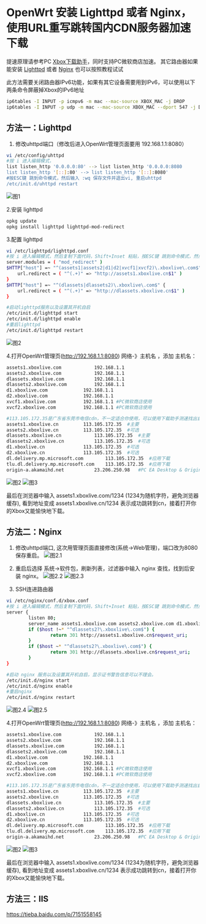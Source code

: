 # OpenWrt 安装 Lighttpd 或者 Nginx，使用URL重写跳转国内CDN服务器加速下载

提速原理请参考PC [Xbox下载助手](https://github.com/skydevil88/XboxDownload "Xbox下载助手")，同时支持PC微软商店加速。
其它路由器如果能安装 [Lighttpd](#方法一lighttpd "Lighttpd") 或者 [Nginx](#方法二nginx "Lighttpd") 也可以按照教程试试

此方法需要关闭路由器IPv6功能，如果有其它设备需要用到IPv6，可以使用以下两条命令屏蔽掉Xbox的IPv6地址
```bash
ip6tables -I INPUT -p icmpv6 -m mac --mac-source XBOX_MAC -j DROP 
ip6tables -I INPUT -p udp -m mac --mac-source XBOX_MAC --dport 547 -j DROP
```

## 方法一：Lighttpd 
1. 修改uhttpd端口（修改后进入OpenWrt管理页面要用 192.168.1.1:8080）
```bash
vi /etc/config/uhttpd
#按 i 进入编辑模式，
list listen_http '0.0.0.0:80' --> list listen_http '0.0.0.0:8080
list listen_http '[::]:80' --> list listen_http '[::]:8080'
#按ESC键 跳到命令模式，然后输入 :wq 保存文件并退出vi, 重启uhttpd
/etc/init.d/uhttpd restart
```
![图1](doc/Op1.png)

2.安装 lighttpd
```bash
opkg update
opkg install lighttpd lighttpd-mod-redirect
```

3.配置 lighttpd
```bash
vi /etc/lighttpd/lighttpd.conf
#按 i 进入编辑模式，然后复制下面代码，Shift+Inset 粘贴，按ESC键 跳到命令模式，然后输入 :wq 保存文件并退出vi
server.modules = ( "mod_redirect" )
$HTTP["host"] =~ "^(assets1|assets2|d1|d2|xvcf1|xvcf2)\.xboxlive\.com$" {
	url.redirect = ( "^(.+)" => "http://assets1.xboxlive.cn$1" )
}
$HTTP["host"] =~ "^(dlassets|dlassets2)\.xboxlive\.com$" {
	url.redirect = ( "^(.+)" => "http://dlassets.xboxlive.cn$1" )
}

#启动lighttpd服务以及设置其开机自启
/etc/init.d/lighttpd start
/etc/init.d/lighttpd enable
#重启lighttpd
/etc/init.d/lighttpd restart
```
![图2](doc/Op2.png)

4.打开OpenWrt管理页(http://192.168.1.1:8080) 网络-》主机名 ，添加 主机名：
```bash
assets1.xboxlive.com			192.168.1.1
assets2.xboxlive.com			192.168.1.1
dlassets.xboxlive.com			192.168.1.1
dlassets2.xboxlive.com			192.168.1.1
d1.xboxlive.com				192.168.1.1
d2.xboxlive.com				192.168.1.1
xvcf1.xboxlive.com			192.168.1.1	#PC微软商店使用
xvcf2.xboxlive.com			192.168.1.1	#PC微软商店使用

#113.105.172.35是广东省东莞市电信cdn，不一定适合你使用，可以使用下载助手测速找出自己最快IP
assets1.xboxlive.cn			113.105.172.35	#主要
assets2.xboxlive.cn			113.105.172.35	#可选
dlassets.xboxlive.cn			113.105.172.35	#主要
dlassets2.xboxlive.cn			113.105.172.35	#可选
d1.xboxlive.cn				113.105.172.35	#可选
d2.xboxlive.cn				113.105.172.35	#可选
dl.delivery.mp.microsoft.com		113.105.172.35	#应用下载
tlu.dl.delivery.mp.microsoft.com	113.105.172.35	#应用下载
origin-a.akamaihd.net			23.206.250.98	#PC EA Desktop & Origin CDN
```

![图2](doc/Op3.png)
![图3](doc/Pc02.png)


最后在浏览器中输入 assets1.xboxlive.com/1234 (1234为随机字符，避免浏览器缓存), 看到地址变成 assets1.xboxlive.cn/1234 表示成功跳转到cn，接着打开你的Xbox又能愉快地下载。





## 方法二：Nginx	
1. 修改uhttpd端口, 这次用管理页面直接修改(系统->Web管理)，端口改为8080保存重启。
![图2.1](doc/Op2.1.png)

2. 重启后选择 系统->软件包，刷新列表，过滤器中输入 nginx 查找，找到后安装 nginx。
![图2.2](doc/Op2.2.png)
![图2.3](doc/Op2.3.png)

3. SSH连进路由器
```bash
vi /etc/nginx/conf.d/xbox.conf
#按 i 进入编辑模式，然后复制下面代码，Shift+Inset 粘贴，按ESC键 跳到命令模式，然后输入 :wq 保存文件并退出vi
server {
        listen 80;
        server_name assets1.xboxlive.com assets2.xboxlive.com d1.xboxlive.com d2.xboxlive.com xvcf1.xboxlive.com xvcf2.xboxlive.com dlassets.xboxlive.com dlassets2.xboxlive.com;
        if ($host !~* "^dlassets2?\.xboxlive\.com$") {
                return 301 http://assets1.xboxlive.cn$request_uri;
        }
        if ($host ~* "^dlassets2?\.xboxlive\.com$") {
                return 301 http://dlassets.xboxlive.cn$request_uri;
        }
}

#启动 nginx 服务以及设置其开机自启，显示证书警告信息可以不理会。
/etc/init.d/nginx start
/etc/init.d/nginx enable
#重启nginx
/etc/init.d/nginx restart
```
![图2.4](doc/Op2.4.png)
![图2.5](doc/Op2.5.png)

4.打开OpenWrt管理页(http://192.168.1.1:8080) 网络-》主机名 ，添加 主机名：
```bash
assets1.xboxlive.com			192.168.1.1
assets2.xboxlive.com			192.168.1.1
dlassets.xboxlive.com			192.168.1.1
dlassets2.xboxlive.com			192.168.1.1
d1.xboxlive.com				192.168.1.1
d2.xboxlive.com				192.168.1.1
xvcf1.xboxlive.com			192.168.1.1	#PC微软商店使用
xvcf2.xboxlive.com			192.168.1.1	#PC微软商店使用

#113.105.172.35是广东省东莞市电信cdn，不一定适合你使用，可以使用下载助手测速找出自己最快IP
assets1.xboxlive.cn			113.105.172.35	#主要
assets2.xboxlive.cn			113.105.172.35	#可选
dlassets.xboxlive.cn			113.105.172.35	#主要
dlassets2.xboxlive.cn			113.105.172.35	#可选
d1.xboxlive.cn				113.105.172.35	#可选
d2.xboxlive.cn				113.105.172.35	#可选
dl.delivery.mp.microsoft.com		113.105.172.35	#应用下载
tlu.dl.delivery.mp.microsoft.com	113.105.172.35	#应用下载
origin-a.akamaihd.net			23.206.250.98	#PC EA Desktop & Origin CDN
```

![图2](doc/Op3.png)
![图3](doc/Pc02.png)


最后在浏览器中输入 assets1.xboxlive.com/1234 (1234为随机字符，避免浏览器缓存), 看到地址变成 assets1.xboxlive.cn/1234 表示成功跳转到cn，接着打开你的Xbox又能愉快地下载。

## 方法三：IIS	
https://tieba.baidu.com/p/7151558145



